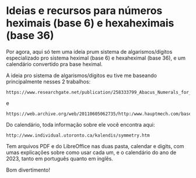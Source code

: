 # Ideias e recursos para números heximais (base 6) e hexaheximais (base 36)


Por agora, aqui só tem uma ideia prum sistema de algarismos/dígitos especializado pro sistema heximal (base 6) e hexaheximal (base 36), e um calendário convertido pra base heximal.

A ideia pro sistema de algarismos/dígitos eu tive me baseando principalmente nesses 2 trabalhos:

    https://www.researchgate.net/publication/258333799_Abacus_Numerals_for_Rapid_and_Sufficient_Mathematics_Learning_for_Enhancing_Creativity

e

    https://web.archive.org/web/20110605062735/http:/www.hauptmech.com/base42/wiki/index.php%3Ftitle=Base4

Do calendário, toda informação sobre ele você encontra aqui:

    http://www.individual.utoronto.ca/kalendis/symmetry.htm

Tem arquivos PDF e do LibreOffice nas duas pasta, calendar e digits, com umas explicações sobre como usar cada um, e o calendário do ano de 2023, tanto em português quanto em inglês.

Bom divertimento!
